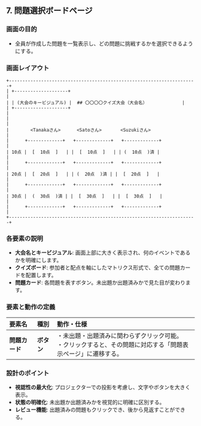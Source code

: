 ## 7. 問題選択ボードページ

### 画面の目的
- 全員が作成した問題を一覧表示し、どの問題に挑戦するかを選択できるようにする。

### 画面レイアウト

```
+----------------------------------------------------------------------+
| +--------------------+                                               |
| | (大会のキービジュアル) |  ## 〇〇〇〇クイズ大会（大会名）             |
| +--------------------+                                               |
|                                                                      |
|        <Tanakaさん>      <Satoさん>       <Suzukiさん>                |
|      +-------------+   +-------------+   +-------------+             |
| 10点 |  [  10点  ]   | |  [  10点  ]   | | (  10点  )済 |             |
|      +-------------+   +-------------+   +-------------+             |
| 20点 |  [  20点  ]   | | (  20点  )済 | |  [  20点  ]   |             |
|      +-------------+   +-------------+   +-------------+             |
| 30点 |  (  30点  )済 | |  [  30点  ]   | |  [  30点  ]   |             |
|      +-------------+   +-------------+   +-------------+             |
+----------------------------------------------------------------------+
```

### 各要素の説明
- **大会名とキービジュアル**: 画面上部に大きく表示され、何のイベントであるかを明確にします。
- **クイズボード**: 参加者と配点を軸にしたマトリクス形式で、全ての問題カードを配置します。
- **問題カード**: 各問題を表すボタン。未出題か出題済みかで見た目が変わります。

### 要素と動作の定義
| 要素名 | 種別 | 動作・仕様 |
| :--- | :--- | :--- |
| **問題カード** | **ボタン** | ・未出題・出題済みに関わらずクリック可能。<br>・クリックすると、その問題に対応する「問題表示ページ」に遷移する。 |


### 設計のポイント
- **視認性の最大化**: プロジェクターでの投影を考慮し、文字やボタンを大きく表示。
- **状態の明確化**: 未出題か出題済みかを視覚的に明確に区別する。
- **レビュー機能**: 出題済みの問題もクリックでき、後から見返すことができる。